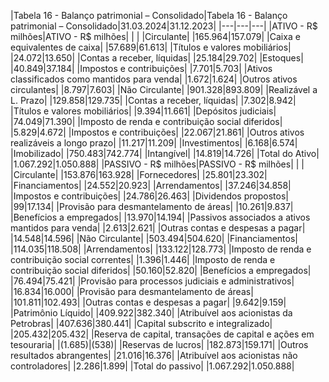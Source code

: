 |Tabela 16 - Balanço patrimonial – Consolidado|Tabela 16 - Balanço patrimonial – Consolidado|31.03.2024|31.12.2023|
|---|---|---|
|ATIVO - R$ milhões|ATIVO - R$ milhões| | |
|Circulante| |165.964|157.079|
|Caixa e equivalentes de caixa| |57.689|61.613|
|Títulos e valores mobiliários| |24.072|13.650|
|Contas a receber, líquidas| |25.184|29.702|
|Estoques| |40.849|37.184|
|Impostos e contribuições| |7.701|5.703|
|Ativos classificados como mantidos para venda| |1.672|1.624|
|Outros ativos circulantes| |8.797|7.603|
|Não Circulante| |901.328|893.809|
|Realizável a L. Prazo| |129.858|129.735|
|Contas a receber, líquidas| |7.302|8.942|
|Títulos e valores mobiliários| |9.394|11.661|
|Depósitos judiciais| |74.049|71.390|
|Imposto de renda e contribuição social diferidos| |5.829|4.672|
|Impostos e contribuições| |22.067|21.861|
|Outros ativos realizáveis a longo prazo| |11.217|11.209|
|Investimentos| |6.168|6.574|
|Imobilizado| |750.483|742.774|
|Intangível| |14.819|14.726|
|Total do Ativo| |1.067.292|1.050.888|
|PASSIVO - R$ milhões|PASSIVO - R$ milhões| | |
|Circulante| |153.876|163.928|
|Fornecedores| |25.801|23.302|
|Financiamentos| |24.552|20.923|
|Arrendamentos| |37.246|34.858|
|Impostos e contribuições| |24.786|26.463|
|Dividendos propostos| |99|17.134|
|Provisão para desmantelamento de áreas| |10.261|9.837|
|Benefícios a empregados| |13.970|14.194|
|Passivos associados a ativos mantidos para venda| |2.613|2.621|
|Outras contas e despesas a pagar| |14.548|14.596|
|Não Circulante| |503.494|504.620|
|Financiamentos| |114.035|118.508|
|Arrendamentos| |133.122|128.773|
|Imposto de renda e contribuição social correntes| |1.396|1.446|
|Imposto de renda e contribuição social diferidos| |50.160|52.820|
|Benefícios a empregados| |76.494|75.421|
|Provisão para processos judiciais e administrativos| |16.834|16.000|
|Provisão para desmantelamento de áreas| |101.811|102.493|
|Outras contas e despesas a pagar| |9.642|9.159|
|Patrimônio Líquido| |409.922|382.340|
|Atribuível aos acionistas da Petrobras| |407.636|380.441|
|Capital subscrito e integralizado| |205.432|205.432|
|Reserva de capital, transações de capital e ações em tesouraria| |(1.685)|(538)|
|Reservas de lucros| |182.873|159.171|
|Outros resultados abrangentes| |21.016|16.376|
|Atribuível aos acionistas não controladores| |2.286|1.899|
|Total do passivo| |1.067.292|1.050.888|